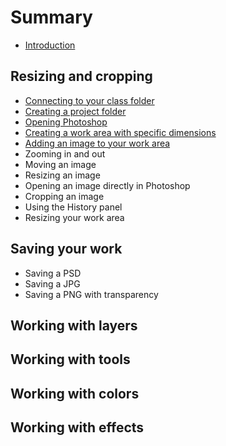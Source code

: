 # Summary

* [Introduction](README.md)

## Resizing and cropping
* [Connecting to your class folder](connecting-to-your-class-folder.md)
* [Creating a project folder](creating-a-project-folder.md)
* [Opening Photoshop](opening-photoshop.md)
* [Creating a work area with specific dimensions](creating-a-work-area-with-specific-dimensions.md)
* [Adding an image to your work area](adding-an-image-to-your-work-area.md)
* Zooming in and out
* Moving an image
* Resizing an image
* Opening an image directly in Photoshop
* Cropping an image
* Using the History panel
* Resizing your work area

## Saving your work
* Saving a PSD
* Saving a JPG
* Saving a PNG with transparency

## Working with layers

## Working with tools

## Working with colors

## Working with effects

